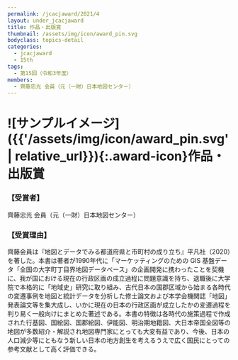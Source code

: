 ```yaml
---
permalink: /jcacjaward/2021/4
layout: under_jcacjaward
title: 作品・出版賞
thumbnail: /assets/img/icon/award_pin.svg
bodyclass: topics-detail
categories:
  - jcacjaward
  - 15th
tags:
  - 第15回（令和3年度）
members:
  - 齊藤忠光 会員（元（一財）日本地図センター）
---
```


# ![サンプルイメージ]({{'/assets/img/icon/award_pin.svg' | relative_url}}){:.award-icon}作品・出版賞

### 【受賞者】

齊藤忠光 会員（元（一財）日本地図センター）

### 【受賞理由】

齊藤会員は『地図とデータでみる都道府県と市町村の成り立ち』平凡社（2020）を著した。本書は著者が1990年代に「マーケッティングのための GIS 基盤データ「全国の大字町丁目界地図データベース」の企画開発に携わったことを契機に、我が国における現在の行政区画の成立過程に問題意識を持ち、退職後に大学院で本格的に「地域史」研究に取り組み、古代日本の国郡区域から始まる各時代の変遷事例を地図と統計データを分析した修士論文および本学会機関誌「地図」発表論文等を集大成し、いかに現在の日本の行政区画が成立したかの変遷過程を判り易く一般向けにまとめた著述である。本書の特徴は各時代の施策過程で作成された行基図、国絵図、国郡絵図、伊能図、明治期地籍図、大日本帝国全図等の地図が多数紹介・解説され地図専門家にとっても大変有益であり、今後、日本の人口減少等にともなう新しい日本の地方創生を考えるうえで広く国民にとっての参考文献として高く評価できる。
